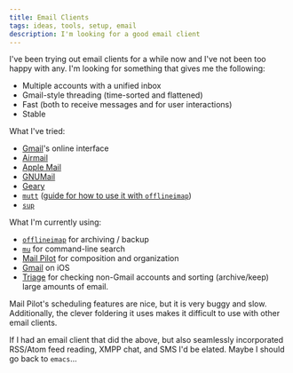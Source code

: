 ```yaml
---
title: Email Clients
tags: ideas, tools, setup, email
description: I'm looking for a good email client
---
```


I've been trying out email clients for a while now and I've not been too happy with any. I'm looking for something that gives me the following:

- Multiple accounts with a unified inbox
- Gmail-style threading (time-sorted and flattened)
- Fast (both to receive messages and for user interactions)
- Stable

What I've tried:

- [Gmail](https://www.gmail.com)'s online interface
- [Airmail](http://airmailapp.com/)
- [Apple Mail](https://www.apple.com/osx/apps/#mail)
- [GNUMail](https://en.wikipedia.org/wiki/GNUMail)
- [Geary](https://wiki.gnome.org/Apps/Geary)
- [`mutt`](http://www.mutt.org/) ([guide for how to use it with `offlineimap`](http://pbrisbin.com/posts/mutt_gmail_offlineimap/))
- [`sup`](http://supmua.org/)

What I'm currently using:

- [`offlineimap`](http://offlineimap.org/) for archiving / backup
- [`mu`](http://www.djcbsoftware.nl/code/mu/) for command-line search
- [Mail Pilot](http://www.mailpilot.co/) for composition and organization
- [Gmail](https://itunes.apple.com/us/app/gmail-email-from-google/id422689480?mt=8) on iOS
- [Triage](http://www.triage.cc/) for checking non-Gmail accounts and sorting (archive/keep) large amounts of email.

Mail Pilot's scheduling features are nice, but it is very buggy and slow. Additionally, the clever foldering it uses makes it difficult to use with other email clients.

If I had an email client that did the above, but also seamlessly incorporated RSS/Atom feed reading, XMPP chat, and SMS I'd be elated. Maybe I should go back to `emacs`...
